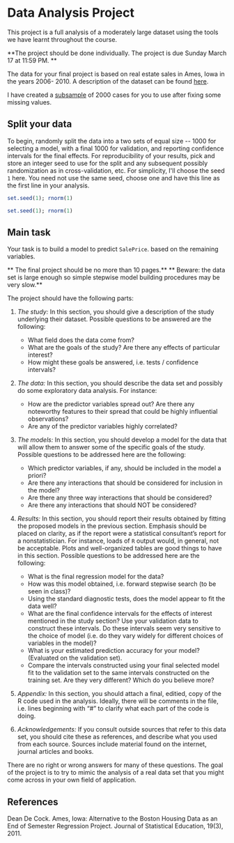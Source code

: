 
# Data Analysis Project

This project is a full analysis of a moderately large dataset using the tools we have learnt throughout the course. 

**The project should be done individually. The project is due Sunday March 17 at 11:59 PM.
**

The data for your
final project is based on real estate sales in Ames, Iowa in the years 2006- 2010. A description of the dataset can be found [here](http://stats191.stanford.edu/data/amesdoc.txt).

I have created a [subsample](http://www.stanford.edu/class/stats191/data/ames2000_NAfix.csv) of 2000 cases for you to use after fixing some missing values.

## Split your data

To begin, randomly split the data into a two sets of equal size -- 1000 for selecting a model, with a final 1000 for validation, and reporting confidence intervals for the final effects. For reproducibility of your results, pick and store an integer seed to use for the split and any subsequent possibly randomization as in cross-validation, etc. For simplicity, I'll choose the seed `1` here. You need not use the same seed, choose one and have this line as the first line in your analysis.



```R
set.seed(1); rnorm(1)
```


```R
set.seed(1); rnorm(1)
```

## Main task

Your task is to build a model to predict `SalePrice`.  based on the remaining variables. 

** The final project should be no more than 10 pages.**
** Beware: the data set is large enough so simple stepwise model building procedures may be very slow.**

The project should have the following parts:

1. *The study:* In this section, you should give a description of the study underlying their dataset. Possible questions to be answered are the following:

    - What field does the data come from?
    - What are the goals of the study? Are there any effects of particular interest?
    - How might these goals be answered, i.e. tests / confidence intervals?
    
2. *The data:* In this section, you should describe the data set and possibly do some exploratory data analysis. For instance:

    - How are the predictor variables spread out? Are there any noteworthy features to their spread that could be highly influential observations?
    - Are any of the predictor variables highly correlated?
    
3. *The models:* In this section, you should develop a model for the data that will allow them to answer some of the specific goals of the study. Possible questions to be addressed here are the following:

    - Which predictor variables, if any, should be included in the model a priori?
    - Are there any interactions that should be considered for inclusion in the model?
    - Are there any three way interactions that should be considered?
    - Are there any interactions that should NOT be considered?
    
4. *Results:* In this section, you should report their results obtained by fitting the proposed models in the previous section. Emphasis should be placed on clarity, as if the report were a statistical consultant’s report for a nonstatistician. For instance, loads of `R` output would, in general, not be acceptable. Plots and well-organized tables are good things to have in this section. Possible questions to be addressed here are the following:

    - What is the final regression model for the data?
    - How was this model obtained, i.e. forward stepwise search (to be seen in class)?
    - Using the standard diagnostic tests, does the model appear to fit the data well?
    - What are the final confidence intervals for the effects of interest mentioned in the study section? Use your validation data to construct these intervals. Do these intervals seem very sensitive to the choice of model (i.e. do they vary widely for different choices of variables in the model)? 
    - What is your estimated prediction accuracy for your model? (Evaluated on the validation set).
    - Compare the intervals constructed using your final selected model fit to the validation set to the same intervals constructed on the training set. Are they very different? Which do you believe more?
    
5. *Appendix:* In this section, you should attach a final, editied, copy of the R code used in the analysis. Ideally, there will be comments in the file, i.e. lines beginning with “#” to clarify what each part of the code is doing.

6. *Acknowledgements:*  If you consult outside sources that refer to this data set, you should cite these as references, and describe what you used from each source. Sources include material found on the internet, journal articles and books.

There are no right or wrong answers for many of these questions. The goal of the project is to try to mimic the analysis of a real data set that you might come across in your own field of application.

## References

Dean De Cock. Ames, Iowa: Alternative to the Boston Housing Data as an End of Semester Regression Project. Journal of Statistical Education, 19(3), 2011.
